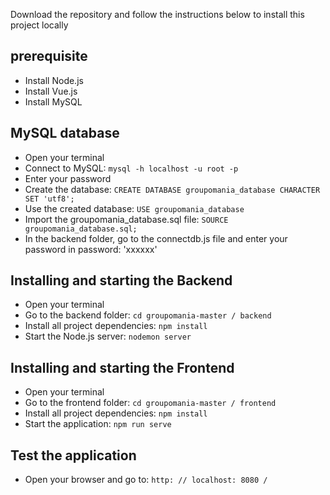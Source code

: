 

Download the repository and follow the instructions below to install this project locally

## prerequisite

* Install Node.js
* Install Vue.js
* Install MySQL

## MySQL database

* Open your terminal
* Connect to MySQL: `mysql -h localhost -u root -p`
* Enter your password
* Create the database: `CREATE DATABASE groupomania_database CHARACTER SET 'utf8';`
* Use the created database: `USE groupomania_database`
* Import the groupomania_database.sql file: `SOURCE groupomania_database.sql;`
* In the backend folder, go to the connectdb.js file and enter your password in password: 'xxxxxx'

## Installing and starting the Backend

* Open your terminal
* Go to the backend folder: `cd groupomania-master / backend`
* Install all project dependencies: `npm install`
* Start the Node.js server: `nodemon server`

## Installing and starting the Frontend

* Open your terminal
* Go to the frontend folder: `cd groupomania-master / frontend`
* Install all project dependencies: `npm install`
* Start the application: `npm run serve`

## Test the application
* Open your browser and go to: `http: // localhost: 8080 /`
